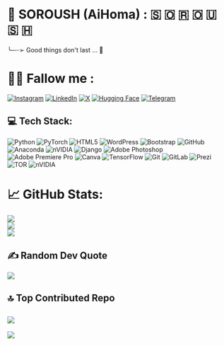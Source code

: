 # 🤗 SOROUSH (AiHoma) : 🇸 🇴 🇷 🇴 🇺 🇸 🇭
  ╰─┈➢ Good things don't last ... 🪽

# 🧑‍💻 Fallow me :
[![Instagram](https://img.shields.io/badge/Instagram-%23E4405F.svg?logo=Instagram&logoColor=white)](https://instagram.com/aihoma) [![LinkedIn](https://img.shields.io/badge/LinkedIn-%230077B5.svg?logo=linkedin&logoColor=white)](https://linkedin.com/in/aihoma/) [![X](https://img.shields.io/badge/X-black.svg?logo=X&logoColor=white)](https://x.com/https://x.com/Ai_Homa) [![Hugging Face](https://img.shields.io/badge/Hugging%20Face-%23FFD21E.svg?logo=huggingface&logoColor=black)](https://huggingface.co/AiHoma) [![Telegram](https://img.shields.io/badge/Telegram-%2326A5E4.svg?logo=Telegram&logoColor=white)](https://t.me/aihoma)

## 💻 Tech Stack:
![Python](https://img.shields.io/badge/python-3670A0?style=for-the-badge&logo=python&logoColor=ffdd54) ![PyTorch](https://img.shields.io/badge/PyTorch-%23EE4C2C.svg?style=for-the-badge&logo=PyTorch&logoColor=white) ![HTML5](https://img.shields.io/badge/html5-%23E34F26.svg?style=for-the-badge&logo=html5&logoColor=white) ![WordPress](https://img.shields.io/badge/WordPress-%23117AC9.svg?style=for-the-badge&logo=WordPress&logoColor=white) ![Bootstrap](https://img.shields.io/badge/bootstrap-%238511FA.svg?style=for-the-badge&logo=bootstrap&logoColor=white) ![GitHub](https://img.shields.io/badge/github-%23121011.svg?style=for-the-badge&logo=github&logoColor=white) ![Anaconda](https://img.shields.io/badge/Anaconda-%2344A833.svg?style=for-the-badge&logo=anaconda&logoColor=white) ![nVIDIA](https://img.shields.io/badge/cuda-000000.svg?style=for-the-badge&logo=nVIDIA&logoColor=green) ![Django](https://img.shields.io/badge/django-%23092E20.svg?style=for-the-badge&logo=django&logoColor=white)  ![Adobe Photoshop](https://img.shields.io/badge/adobe%20photoshop-%2331A8FF.svg?style=for-the-badge&logo=adobe%20photoshop&logoColor=white) ![Adobe Premiere Pro](https://img.shields.io/badge/Adobe%20Premiere%20Pro-9999FF.svg?style=for-the-badge&logo=Adobe%20Premiere%20Pro&logoColor=white) ![Canva](https://img.shields.io/badge/Canva-%2300C4CC.svg?style=for-the-badge&logo=Canva&logoColor=white) ![TensorFlow](https://img.shields.io/badge/TensorFlow-%23FF6F00.svg?style=for-the-badge&logo=TensorFlow&logoColor=white) ![Git](https://img.shields.io/badge/git-%23F05033.svg?style=for-the-badge&logo=git&logoColor=white) ![GitLab](https://img.shields.io/badge/gitlab-%23181717.svg?style=for-the-badge&logo=gitlab&logoColor=white) ![Prezi](https://img.shields.io/badge/Prezi-%23000000.svg?style=for-the-badge&logo=Prezi&logoColor=white) ![TOR](https://img.shields.io/badge/tor-%237E4798.svg?style=for-the-badge&logo=tor-project&logoColor=white) ![nVIDIA](https://img.shields.io/badge/nVIDIA-%2376B900.svg?style=for-the-badge&logo=nVIDIA&logoColor=white)
# 📈 GitHub Stats:
![](https://github-readme-stats.vercel.app/api?username=Aihoma&theme=radical&hide_border=false&include_all_commits=true&count_private=false)<br/>
![](https://github-readme-streak-stats.herokuapp.com/?user=Aihoma&theme=radical&hide_border=false)<br/>
![](https://github-readme-stats.vercel.app/api/top-langs/?username=Aihoma&theme=radical&hide_border=false&include_all_commits=true&count_private=false&layout=compact)

## ✍️ Random Dev Quote
![](https://quotes-github-readme.vercel.app/api?type=vetical&theme=tokyonight)

## 🔝 Top Contributed Repo
![](https://github-contributor-stats.vercel.app/api?username=Aihoma&limit=5&theme=tokyonight&combine_all_yearly_contributions=true)
---
[![](https://visitcount.itsvg.in/api?id=Aihoma&icon=5&color=10)](https://visitcount.itsvg.in)
